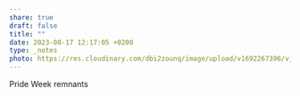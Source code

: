 ```yaml
---
share: true
draft: false
title: ""
date: 2023-08-17 12:17:05 +0200
type: _notes
photo: https://res.cloudinary.com/dbi2zounq/image/upload/v1692267396/vjz44eliyz9loikhh7ub.jpg
---
```


Pride Week remnants
